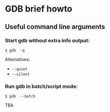 # GDB brief howto




## Useful command line arguments


### Start gdb without extra info output:
```
$ gdb  -q
```
Alternatives:
  - `--quiet`
  - `--silent`

### Run gdb in batch/script mode:
```
$ gdb  --batch
```


TBA

